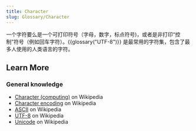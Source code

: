 ```yaml
---
title: Character
slug: Glossary/Character
---
```

一个字符要么是一个可打印符号（字母，数字，标点符号)，或者是非打印“控制”符号（例如回车字符）。{{glossary("UTF-8")}} 是最常用的字符集，包含了最多人使用的人类语言的字符。

## Learn More

### General knowledge

- [Character (computing)](https://zh.wikipedia.org/wiki/Character_(computing)) on Wikipedia
- [Character encoding](https://zh.wikipedia.org/wiki/Character_encoding) on Wikipedia
- [ASCII](https://zh.wikipedia.org/wiki/ASCII) on Wikipedia
- [UTF-8](https://zh.wikipedia.org/wiki/UTF-8) on Wikipedia
- [Unicode](https://zh.wikipedia.org/wiki/Unicode) on Wikipedia
